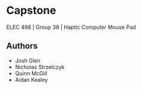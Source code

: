 # Capstone
ELEC 498 | Group 38 | Haptic Computer Mouse Pad 

## Authors
* Josh Glen
* Nicholas Strzelczyk
* Quinn McGill
* Aidan Kealey
